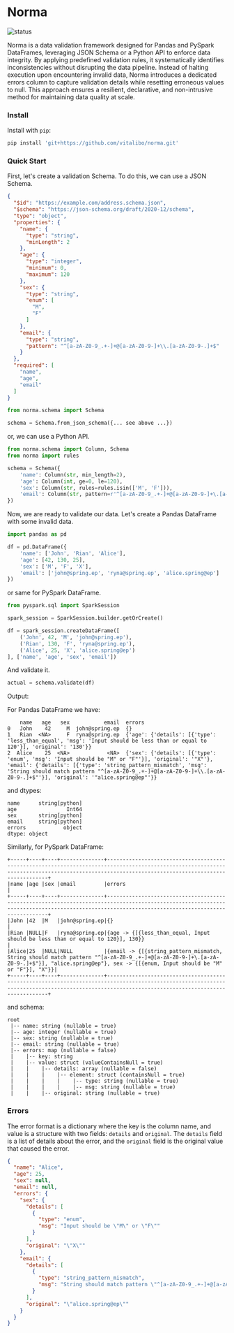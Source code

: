 # Norma

![status](https://github.com/vitalibo/norma/actions/workflows/ci.yaml/badge.svg)

Norma is a data validation framework designed for Pandas and PySpark DataFrames, leveraging JSON Schema or a Python API
to enforce data integrity.
By applying predefined validation rules, it systematically identifies inconsistencies without disrupting the data
pipeline.
Instead of halting execution upon encountering invalid data, Norma introduces a dedicated errors column to capture
validation details while resetting erroneous values to null.
This approach ensures a resilient, declarative, and non-intrusive method for maintaining data quality at scale.

### Install

Install with `pip`:

```bash
pip install 'git+https://github.com/vitalibo/norma.git'
```

### Quick Start

First, let's create a validation Schema.
To do this, we can use a JSON Schema.

```json
{
  "$id": "https://example.com/address.schema.json",
  "$schema": "https://json-schema.org/draft/2020-12/schema",
  "type": "object",
  "properties": {
    "name": {
      "type": "string",
      "minLength": 2
    },
    "age": {
      "type": "integer",
      "minimum": 0,
      "maximum": 120
    },
    "sex": {
      "type": "string",
      "enum": [
        "M",
        "F"
      ]
    },
    "email": {
      "type": "string",
      "pattern": "^[a-zA-Z0-9_.+-]+@[a-zA-Z0-9-]+\\.[a-zA-Z0-9-.]+$"
    }
  },
  "required": [
    "name",
    "age",
    "email"
  ]
}
```

```python
from norma.schema import Schema

schema = Schema.from_json_schema({... see above ...})
```

or, we can use a Python API.

```python
from norma.schema import Column, Schema
from norma import rules

schema = Schema({
    'name': Column(str, min_length=2),
    'age': Column(int, ge=0, le=120),
    'sex': Column(str, rules=rules.isin(['M', 'F'])),
    'email': Column(str, pattern=r'^[a-zA-Z0-9_.+-]+@[a-zA-Z0-9-]+\.[a-zA-Z0-9-.]+$')
})
```

Now, we are ready to validate our data.
Let's create a Pandas DataFrame with some invalid data.

```python
import pandas as pd

df = pd.DataFrame({
    'name': ['John', 'Rian', 'Alice'],
    'age': [42, 130, 25],
    'sex': ['M', 'F', 'X'],
    'email': ['john@spring.ep', 'ryna@spring.ep', 'alice.spring@ep']
})
```

or same for PySpark DataFrame.

```python
from pyspark.sql import SparkSession

spark_session = SparkSession.builder.getOrCreate()

df = spark_session.createDataFrame([
    ('John', 42, 'M', 'john@spring.ep'),
    ('Rian', 130, 'F', 'ryna@spring.ep'),
    ('Alice', 25, 'X', 'alice.spring@ep')
], ['name', 'age', 'sex', 'email'])
```

And validate it.

```python
actual = schema.validate(df)
```

Output:

For Pandas DataFrame we have:

```text
    name   age   sex           email  errors
0   John    42     M  john@spring.ep  {}
1   Rian  <NA>     F  ryna@spring.ep  {'age': {'details': [{'type': 'less_than_equal', 'msg': 'Input should be less than or equal to 120'}], 'original': '130'}}
2  Alice    25  <NA>            <NA>  {'sex': {'details': [{'type': 'enum', 'msg': 'Input should be "M" or "F"'}], 'original': '"X"'}, 'email': {'details': [{'type': 'string_pattern_mismatch', 'msg': 'String should match pattern "^[a-zA-Z0-9_.+-]+@[a-zA-Z0-9-]+\\.[a-zA-Z0-9-.]+$"'}], 'original': '"alice.spring@ep"'}}
```

and dtypes:

```text
name      string[python]
age                Int64
sex       string[python]
email     string[python]
errors            object
dtype: object
```

Similarly, for PySpark DataFrame:

```text
+-----+----+----+--------------+-----------------------------------------------------------------------------------------------------------------------------------------------------------------------------------------------+
|name |age |sex |email         |errors                                                                                                                                                                                         |
+-----+----+----+--------------+-----------------------------------------------------------------------------------------------------------------------------------------------------------------------------------------------+
|John |42  |M   |john@spring.ep|{}                                                                                                                                                                                             |
|Rian |NULL|F   |ryna@spring.ep|{age -> {[{less_than_equal, Input should be less than or equal to 120}], 130}}                                                                                                                 |
|Alice|25  |NULL|NULL          |{email -> {[{string_pattern_mismatch, String should match pattern "^[a-zA-Z0-9_.+-]+@[a-zA-Z0-9-]+\.[a-zA-Z0-9-.]+$"}], "alice.spring@ep"}, sex -> {[{enum, Input should be "M" or "F"}], "X"}}|
+-----+----+----+--------------+-----------------------------------------------------------------------------------------------------------------------------------------------------------------------------------------------+
```

and schema:

```text
root
 |-- name: string (nullable = true)
 |-- age: integer (nullable = true)
 |-- sex: string (nullable = true)
 |-- email: string (nullable = true)
 |-- errors: map (nullable = false)
 |    |-- key: string
 |    |-- value: struct (valueContainsNull = true)
 |    |    |-- details: array (nullable = false)
 |    |    |    |-- element: struct (containsNull = true)
 |    |    |    |    |-- type: string (nullable = true)
 |    |    |    |    |-- msg: string (nullable = true)
 |    |    |-- original: string (nullable = true)
```

### Errors

The error format is a dictionary where the key is the column name, and value is a structure with two fields: `details`
and `original`. The `details` field is a list of details about the error, and the `original` field is the original value
that caused the error.

```json
{
  "name": "Alice",
  "age": 25,
  "sex": null,
  "email": null,
  "errors": {
    "sex": {
      "details": [
        {
          "type": "enum",
          "msg": "Input should be \"M\" or \"F\""
        }
      ],
      "original": "\"X\""
    },
    "email": {
      "details": [
        {
          "type": "string_pattern_mismatch",
          "msg": "String should match pattern \"^[a-zA-Z0-9_.+-]+@[a-zA-Z0-9-]+\\.[a-zA-Z0-9-.]+$\""
        }
      ],
      "original": "\"alice.spring@ep\""
    }
  }
}
```
